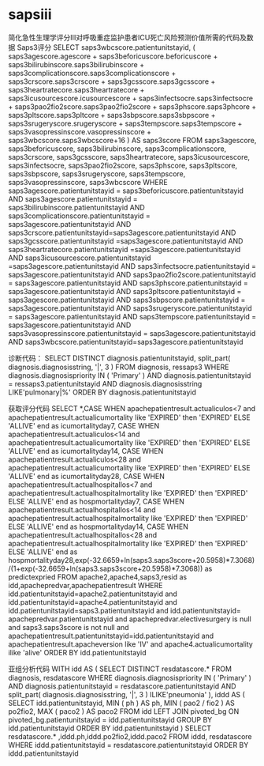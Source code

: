# sapsiii
简化急性生理学评分Ⅲ对呼吸重症监护患者ICU死亡风险预测价值所需的代码及数据
Saps3评分
SELECT
	saps3wbcscore.patientunitstayid,
	(
		saps3agescore.agescore + saps3beforicuscore.beforicuscore + saps3bilirubinscore.saps3bilirubinscore + saps3complicationscore.saps3complicationscore + saps3crscore.saps3crscore + saps3gcsscore.saps3gcsscore + saps3heartratecore.saps3heartratecore + saps3icusourcescore.icusourcescore + saps3infectsocre.saps3infectsocre + saps3pao2fio2score.saps3pao2fio2score + saps3phscore.saps3phcore + saps3pltscore.saps3pltcore + saps3sbpscore.saps3sbpscore + saps3srugeryscore.srugeryscore + saps3tempscore.saps3tempscore + saps3vasopressinscore.vasopressinscore + saps3wbcscore.saps3wbcscore+16 
	) AS saps3score 
FROM
	saps3agescore,
	saps3beforicuscore,
	saps3bilirubinscore,
	saps3complicationscore,
	saps3crscore,
	saps3gcsscore,
	saps3heartratecore,
	saps3icusourcescore,
	saps3infectsocre,
	saps3pao2fio2score,
	saps3phscore,
	saps3pltscore,
	saps3sbpscore,
	saps3srugeryscore,
	saps3tempscore,
	saps3vasopressinscore,
	saps3wbcscore
WHERE
	saps3agescore.patientunitstayid = saps3beforicuscore.patientunitstayid 
	AND saps3agescore.patientunitstayid = saps3bilirubinscore.patientunitstayid 
	AND saps3complicationscore.patientunitstayid = saps3agescore.patientunitstayid
	AND saps3crscore.patientunitstayid=saps3agescore.patientunitstayid
	AND saps3gcsscore.patientunitstayid =saps3agescore.patientunitstayid
	AND saps3heartratecore.patientunitstayid =saps3agescore.patientunitstayid
	AND saps3icusourcescore.patientunitstayid =saps3agescore.patientunitstayid
	AND saps3infectsocre.patientunitstayid = saps3agescore.patientunitstayid
	AND saps3pao2fio2score.patientunitstayid = saps3agescore.patientunitstayid
	AND saps3phscore.patientunitstayid = saps3agescore.patientunitstayid
	AND saps3pltscore.patientunitstayid = saps3agescore.patientunitstayid
	AND saps3sbpscore.patientunitstayid = saps3agescore.patientunitstayid
	AND saps3srugeryscore.patientunitstayid = saps3agescore.patientunitstayid
	AND saps3tempscore.patientunitstayid = saps3agescore.patientunitstayid
	AND saps3vasopressinscore.patientunitstayid = saps3agescore.patientunitstayid
	AND saps3wbcscore.patientunitstayid=saps3agescore.patientunitstayid



诊断代码：
SELECT DISTINCT
	diagnosis.patientunitstayid,
	split_part( diagnosis.diagnosisstring, '|', 3 ) 
FROM
	diagnosis,
	ressaps3 
WHERE
	diagnosis.diagnosispriority IN ( 'Primary' ) 
	AND diagnosis.patientunitstayid = ressaps3.patientunitstayid 
	AND diagnosis.diagnosisstring LIKE'pulmonary|%' 
ORDER BY
	diagnosis.patientunitstayid


获取评分代码
SELECT *,CASE
WHEN apachepatientresult.actualiculos<7 and apachepatientresult.actualicumortality like 'EXPIRED' then 'EXPIRED'
ELSE 'ALLIVE' end as icumortalityday7,
CASE
WHEN apachepatientresult.actualiculos<14 and apachepatientresult.actualicumortality like 'EXPIRED' then 'EXPIRED'
ELSE 'ALLIVE' end as icumortalityday14,
CASE
WHEN apachepatientresult.actualiculos<28 and apachepatientresult.actualicumortality like 'EXPIRED' then 'EXPIRED'
ELSE 'ALLIVE' end as icumortalityday28,
CASE
WHEN apachepatientresult.actualhospitallos<7 and apachepatientresult.actualhospitalmortality like 'EXPIRED' then 'EXPIRED'
ELSE 'ALLIVE' end as hospmortalityday7,
CASE
WHEN apachepatientresult.actualhospitallos<14 and apachepatientresult.actualhospitalmortality like 'EXPIRED' then 'EXPIRED'
ELSE 'ALLIVE' end as hospmortalityday14,
CASE
WHEN apachepatientresult.actualhospitallos<28 and apachepatientresult.actualhospitalmortality like 'EXPIRED' then 'EXPIRED'
ELSE 'ALLIVE' end as hospmortalityday28,exp(-32.6659+ln(saps3.saps3score+20.5958)*7.3068)/(1+exp(-32.6659+ln(saps3.saps3score+20.5958)*7.3068)) as predictexpried
FROM apache2,apache4,saps3,resid as idd,apachepredvar,apachepatientresult
WHERE idd.patientunitstayid=apache2.patientunitstayid and idd.patientunitstayid=apache4.patientunitstayid and idd.patientunitstayid=saps3.patientunitstayid and idd.patientunitstayid= apachepredvar.patientunitstayid and apachepredvar.electivesurgery is null and saps3.saps3score is not null and apachepatientresult.patientunitstayid=idd.patientunitstayid and apachepatientresult.apacheversion like 'IV' and apache4.actualicumortality ilike 'alive'
ORDER BY idd.patientunitstayid


亚组分析代码
WITH idd AS (
	SELECT DISTINCT
		resdatascore.* 
	FROM
		diagnosis,
		resdatascore 
	WHERE
		diagnosis.diagnosispriority IN ( 'Primary' ) 
		AND diagnosis.patientunitstayid = resdatascore.patientunitstayid 
		AND split_part( diagnosis.diagnosisstring, '|', 3 ) ILIKE'pneumonia' 
	),
	iddd AS (
	SELECT
		idd.patientunitstayid,
		MIN ( ph ) AS ph,
		MIN ( pao2 / fio2 ) AS po2fio2,
		MAX ( paco2 ) AS paco2 
	FROM
		idd
		LEFT JOIN pivoted_bg ON pivoted_bg.patientunitstayid = idd.patientunitstayid 
	GROUP BY
		idd.patientunitstayid 
	ORDER BY
		idd.patientunitstayid 
	) 
	SELECT
	resdatascore.* ,iddd.ph,iddd.po2fio2,iddd.paco2
FROM
	iddd,
	resdatascore 
WHERE
	iddd.patientunitstayid = resdatascore.patientunitstayid 
ORDER BY
	iddd.patientunitstayid
